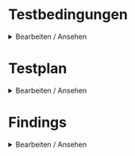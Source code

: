 # Testbedingungen

<details><summary>Bearbeiten / Ansehen</summary>

## Umgebung(en)

- [ ] DEV
- [ ] STAGE
- [ ] SANDBOX
- [ ] PROD
- [ ] ...

## Rolle(n)

- [ ] Hauptnutzer
- [ ] Nutzer
- [ ] Content Creator
- [ ] Account Manager

## Berechtigung(en)

- [ ] Leseberechtigung
- [ ] Schreibberechtigung

</details>

# Testplan

<details><summary>Bearbeiten / Ansehen</summary>

## Breadcrumb

- [ ] Navigation über breadcrumb korrekt?

## Hell-/Dunkel-Modus

- [ ] Hell-/Dunkel-Modus wird korrekt umgeschaltet?

## Sprachumschaltung

- [ ] Sprache wird korrekt umgeschaltet?
- [ ] Übersetzungen korrekt?

## Kontext-Hilfe / Tutorials
- [ ] Es werden jeweils die korrekten Tutorials angeboten?
- [ ] Alle Seiten der Tutorials verweisen auf das korrekte Element?
- [ ] Die Tutorials sind inhaltlich korrekt?

## Online-Dokumentation

- [ ] Verlinkungen korrekt?
- [ ] Darstellung von Bildern korrekt?

## Login-Button

### Benutzerkonto bearbeiten

- [ ] Öffnet Keycloak in separatem Browser-Tab?

### Benutzerverwaltung

- [ ] Spaltensortierung funktioniert?
- [ ] Paginierung funktioniert?
- [ ] Anzeige der verfügbaren aktiven Benutzer korrekt?
- [ ] Es können keine Benutzer hinzugefügt werden, wenn die maximale Anzahl erreicht ist?
- [ ] Benutzer können mit Leseberechtigung angelegt werden?
- [ ] Benutzer können mit Lese- und Schreibberechtigung angelegt werden?
- [ ] Benutzer können deaktiviert werden?
- [ ] Benutzer können bearbeitet werden?
- [ ] Benutzer können gelöscht werden?

### Datenübertragung

- [ ] Daten der aktiven Unit(s) können als .zip heruntergeladen werden?
- [ ] Benutzerdaten können als .zip heruntergeladen werden?
- [ ] Domain-Daten können als .zip heruntergeladen werden?
- [ ] Die Daten-History wird zum Download angeboten?
- [ ] Die Daten-History kann in einzelnen Dateien als .zip heruntergeladen werden?

### Sicherheitsrichtlinie

- [ ] Sicherheitsrichtlinie wird korrekt angezeigt?

### Über verinice

- [ ] Dialog Produktinformation öffnet sich?
- [ ] Zu allen Komponenten werden Build, Commit und Build-Datum angezeigt?
- [ ] Copyright, Impressum und Datenschutzerklärung werden angezeigt?
- [ ] Die Links verweisen auf die korrekten Quellen?

### Abmelden
- [ ] Nach dem Logout wird auf die Anmeldeseite weitergeleitet?

</details>

# Findings

<details><summary>Bearbeiten / Ansehen</summary>

- [ ] Keine Findings

- _Erstes Finding_
- _Zweites Finding_
- _Drittes Finding_

</details>
